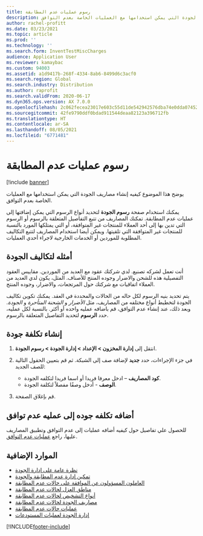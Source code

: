 ```yaml
---
title: رسوم عمليات عدم المطابقة
description: يوضح هذا الموضوع كيفيه إنشاء مصاريف الجودة التي يمكن استخدامها مع العمليات الخاصة بعدم التوافق.
author: rachel-profitt
ms.date: 03/23/2021
ms.topic: article
ms.prod: ''
ms.technology: ''
ms.search.form: InventTestMiscCharges
audience: Application User
ms.reviewer: kamaybac
ms.custom: 94003
ms.assetid: a1d9417b-268f-4334-8ab6-8499d6c3acf0
ms.search.region: Global
ms.search.industry: Distribution
ms.author: raprofit
ms.search.validFrom: 2020-06-17
ms.dyn365.ops.version: AX 7.0.0
ms.openlocfilehash: 2c062fecea23017e603c55d11de542942576dba74e0dda07452fd7a91109fe78
ms.sourcegitcommit: 42fe9790ddf0bdad911544deaa82123a396712fb
ms.translationtype: HT
ms.contentlocale: ar-SA
ms.lasthandoff: 08/05/2021
ms.locfileid: "6771481"
---
```

# <a name="charges-for-nonconformance-operations"></a>رسوم عمليات عدم المطابقة

[!include [banner](../includes/banner.md)]

يوضح هذا الموضوع كيفيه إنشاء مصاريف الجودة التي يمكن استخدامها مع العمليات الخاصة بعدم التوافق.

يمكنك استخدام صفحة **رسوم الجودة** لتحديد أنواع الرسوم التي يمكن إضافتها إلى عمليات عدم المطابقة. تمكنك المصاريف من تتبع التفاصيل المتعلقة بالرسوم أو الرسوم التي تدين بها إلى أحد العملاء للمنتجات غير المتوافقة، أو التي يمتلكها المورد بالنسبة للمنتجات غير المتوافقة التي تلقيتها. ويمكن أيضا استخدام المصاريف لتتبع التكاليف المطلوبة للموردين أو الخدمات الخارجية لاجراء أحدي العمليات.

## <a name="examples-of-quality-charges"></a>أمثله لتكاليف الجودة

أنت تعمل لشركه تصنيع. لدي شركتك عقود مع العديد من الموردين. مقاييس العقود التفصيلية هذه للشحن والاضرار وجوده المنتج للأصناف. المثل، يكون لدي العديد من العملاء اتفاقيات مع شركتك حول المرتجعات، والاضرار، وجوده المنتج.

يتم تحديد بنيه الرسوم لكل حاله من الحالات والمحددة في العقد. يمكنك تكوين تكاليف الجودة لتخطيط أنواع مختلفه من المصاريف، مثل *الأضرار* و *الشحنة المتأحرة* و *الجودة*. وبعد ذلك، عند إنشاء عدم التوافق، قم باضافه عمليه واحده أو أكثر. بالنسبة لكل عمليه، حدد **الرسوم** لتحديد التفاصيل المتعلقة بالرسوم.

## <a name="create-a-quality-charge"></a>إنشاء تكلفة جودة

1. انتقل إلى **إدارة المخزون \> الإعداد \> إدارة الجودة \> رسوم الجودة**.
1. في جزء الإجراءات، حدد **جديد** لإضافة صف إلى الشبكة. ثم قم بتعيين الحقول التالية للصف الجديد:

    - **كود المصاريف** – ادخل معرفا فريدا أو اسما فريدا لتكلفه الجودة.
    - **الوصف** - أدخل وصفًا مفصلاً لتكلفة الجودة.

1. قم بإغلاق الصفحة.

## <a name="add-a-quality-charge-to-an-operation-for-a-nonconformance"></a>أضافه تكلفه جوده إلى عمليه عدم توافق

للحصول علي تفاصيل حول كيفيه أضافه عمليات إلى عدم التوافق وتطبيق المصاريف عليها، راجع [عمليات عدم التوافق](quality-operations.md).

## <a name="additional-resources"></a>الموارد الإضافية

- [نظرة عامة على إدارة الجودة](quality-management-processes.md)
- [تمكين إدارة عدم المطابقة والجودة](enable-quality-management.md)
- [العاملون المسؤولون عن الموافقة على حالات عدم المطابقة](quality-responsible-workers.md)
- [مناطق العزل لحالات عدم المطابقة](quality-quarantine-zones.md)
- [أنواع التشخيص لحالات عدم المطابقة](quality-diagnostic-types.md)
- [مصاريف الجودة لحالات عدم المطابقة](quality-charges.md)
- [عمليات حالات عدم المطابقة](quality-operations.md)
- [إدارة الجودة لعمليات المستودعات](quality-management-for-warehouses-processes.md)

[!INCLUDE[footer-include](../../includes/footer-banner.md)]

